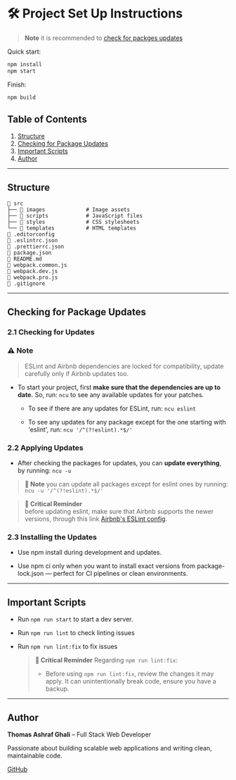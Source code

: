 
# 🛠️ Project Set Up Instructions
> **Note** it is recommended to [check for packges updates](#checking-for-package-updates)
> 
Quick start:
```bash
npm install
npm start
```
Finish:
```bash
npm build
```
## Table of Contents

1. [Structure](#structure)
2. [Checking for Package Updates](#checking-for-package-updates)
3. [Important Scripts](#important-scripts)
4. [Author](#author)

----------

## Structure
```
📁 src
├── 📁 images             # Image assets
├── 📁 scripts            # JavaScript files
├── 📁 styles             # CSS stylesheets
└── 📁 templates          # HTML templates
📄 .editorconfig
📄 .eslintrc.json
📄 .prettierrc.json
📄 package.json
📄 README.md
📄 webpack.common.js
📄 webpack.dev.js
📄 webpack.pro.js
📄 .gitignore
```

------

## Checking for Package Updates

### 2.1 Checking for Updates
### ⚠️ Note

> ESLint and Airbnb dependencies are locked for compatibility, update carefully only if Airbnb updates too.

- To start your project, first **make sure that the dependencies are up to date.** So, run: `ncu` to see any available updates for your patches.
  
  - To see if there are any updates for ESLint, run: `ncu eslint`
  
  - To see any updates for any package except for the one starting with 'eslint', run: `ncu '/^(?!eslint).*$/'`


### 2.2 Applying Updates

- After checking the packages for updates, you can **update everything**, by running: `ncu -u`
> **📜 Note**
> you can update all packages except for eslint ones by running: `ncu -u '/^(?!eslint).*$/'`

> **🚨 Critical Reminder**  
> before updating eslint, make sure that Airbnb supports the newer versions, through this link [Airbnb's ESLint config](https://github.com/airbnb/javascript).

### 2.3 Installing the Updates

- Use npm install during development and updates.
  
- Use npm ci only when you want to install exact versions from package-lock.json — perfect for CI pipelines or clean environments.

------

## Important Scripts

- Run `npm run start` to start a dev server.
  
- Run `npm run lint` to check linting issues

- Run `npm run lint:fix` to fix issues
  > **🚨 Critical Reminder**  Regarding `npm run lint:fix`:
  >
  > - Before using `npm run lint:fix`, review the changes it may apply. It can unintentionally break code, ensure you have a backup.

---------

## Author

**Thomas Ashraf Ghali** – Full Stack Web Developer  

Passionate about building scalable web applications and writing clean, maintainable code.

[GitHub](https://github.com/ThomasGhali)
